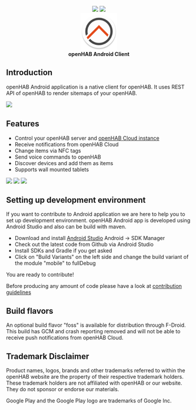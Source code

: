<p align="center">
<a href="https://travis-ci.org/openhab/openhab.android"><img src="https://travis-ci.org/openhab/openhab.android.svg?branch=master"></a>
<a href="https://www.bountysource.com/teams/openhab/issues?tracker_ids=968858"><img src="https://www.bountysource.com/badge/tracker?tracker_id=968858"></a><br>
<img alt="Logo" src="fastlane/metadata/android/en-US/images/icon.png" width="100"><br>
<b>openHAB Android Client</b>
</p>

## Introduction

openHAB Android application is a native client for openHAB. It uses REST API of openHAB to render sitemaps of your openHAB.

<a href="https://play.google.com/store/apps/details?id=org.openhab.habdroid"><img src="https://play.google.com/intl/en_us/badges/images/generic/en_badge_web_generic.png" height="80"></a>

## Features
* Control your openHAB server and [openHAB Cloud instance](https://github.com/openhab/openhab-cloud)
* Receive notifications from openHAB Cloud
* Change items via NFC tags
* Send voice commands to openHAB
* Discover devices and add them as items
* Supports wall mounted tablets

<img src="https://raw.githubusercontent.com/openhab/openhab.android/master/fastlane/metadata/android/en-US/phoneScreenshots/main_menu.png" width="200px"> <img src="https://raw.githubusercontent.com/openhab/openhab.android/master/fastlane/metadata/android/en-US/phoneScreenshots/widget_overview.png" width="200px"> <img src="https://raw.githubusercontent.com/openhab/openhab.android/master/fastlane/metadata/android/en-US/phoneScreenshots/astro_binding.png" width="200px">

## Setting up development environment

If you want to contribute to Android application we are here to help you to set up development environment. openHAB Android app is developed using Android Studio and also can be build with maven.

- Download and install [Android Studio](https://developer.android.com/sdk/installing/studio.html) Android -> SDK Manager
- Check out the latest code from Github via Android Studio
- Install SDKs and Gradle if you get asked
- Click on "Build Variants" on the left side and change the build variant of the module "mobile" to fullDebug

You are ready to contribute!

Before producing any amount of code please have a look at [contribution guidelines](https://github.com/openhab/openhab.android/blob/master/CONTRIBUTING.md)

## Build flavors

An optional build flavor "foss" is available for distribution through F-Droid. This build has GCM and crash reporting removed and will not be able to receive push notifications from openHAB Cloud.

## Trademark Disclaimer

Product names, logos, brands and other trademarks referred to within the openHAB website are the property of their respective trademark holders. These trademark holders are not affiliated with openHAB or our website. They do not sponsor or endorse our materials.

Google Play and the Google Play logo are trademarks of Google Inc.
